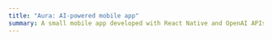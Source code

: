 ```yaml
---
title: "Aura: AI-powered mobile app"
summary: A small mobile app developed with React Native and OpenAI APIs to generate human-like images. 
---
```

